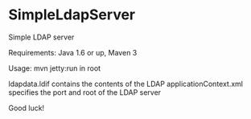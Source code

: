 SimpleLdapServer
================

Simple LDAP server

Requirements: Java 1.6 or up, Maven 3

Usage: mvn jetty:run in root

ldapdata.ldif contains the contents of the LDAP
applicationContext.xml specifies the port and root of the LDAP server

Good luck!
